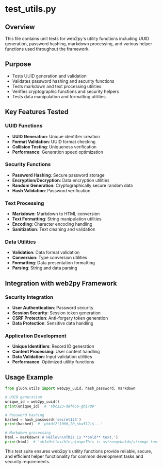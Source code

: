 # test_utils.py

## Overview
This file contains unit tests for web2py's utility functions including UUID generation, password hashing, markdown processing, and various helper functions used throughout the framework.

## Purpose
- Tests UUID generation and validation
- Validates password hashing and security functions
- Tests markdown and text processing utilities
- Verifies cryptographic functions and security helpers
- Tests data manipulation and formatting utilities

## Key Features Tested

### UUID Functions
- **UUID Generation**: Unique identifier creation
- **Format Validation**: UUID format checking
- **Collision Testing**: Uniqueness verification
- **Performance**: Generation speed optimization

### Security Functions
- **Password Hashing**: Secure password storage
- **Encryption/Decryption**: Data encryption utilities
- **Random Generation**: Cryptographically secure random data
- **Hash Validation**: Password verification

### Text Processing
- **Markdown**: Markdown to HTML conversion
- **Text Formatting**: String manipulation utilities
- **Encoding**: Character encoding handling
- **Sanitization**: Text cleaning and validation

### Data Utilities
- **Validation**: Data format validation
- **Conversion**: Type conversion utilities
- **Formatting**: Data presentation formatting
- **Parsing**: String and data parsing

## Integration with web2py Framework

### Security Integration
- **User Authentication**: Password security
- **Session Security**: Session token generation
- **CSRF Protection**: Anti-forgery token generation
- **Data Protection**: Sensitive data handling

### Application Development
- **Unique Identifiers**: Record ID generation
- **Content Processing**: User content handling
- **Data Validation**: Input validation utilities
- **Performance**: Optimized utility functions

## Usage Example
```python
from gluon.utils import web2py_uuid, hash_password, markdown

# UUID generation
unique_id = web2py_uuid()
print(unique_id)  # 'abc123-def456-ghi789'

# Password hashing
hashed = hash_password('secret123')
print(hashed)  # 'pbkdf2(1000,20,sha512)$...'

# Markdown processing
html = markdown('# Hello\n\nThis is **bold** text.')
print(html)  # '<h1>Hello</h1>\n\n<p>This is <strong>bold</strong> text.</p>'
```

This test suite ensures web2py's utility functions provide reliable, secure, and efficient helper functionality for common development tasks and security requirements.